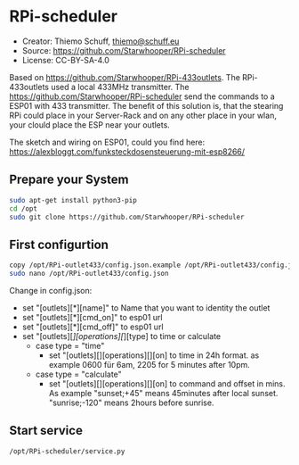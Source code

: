 RPi-scheduler
==========

* Creator: Thiemo Schuff, thiemo@schuff.eu
* Source: https://github.com/Starwhooper/RPi-scheduler
* License: CC-BY-SA-4.0

Based on https://github.com/Starwhooper/RPi-433outlets. The RPi-433outlets used a local 433MHz transmitter. 
The https://github.com/Starwhooper/RPi-scheduler send the commands to a ESP01 with 433 transmitter. The benefit of this solution is, that the stearing RPi could place in your Server-Rack and on any other place in your wlan, your clould place the ESP near your outlets.

The sketch and wiring on ESP01, could you find here: https://alexbloggt.com/funksteckdosensteuerung-mit-esp8266/


Prepare your System
-------------------
```bash
sudo apt-get install python3-pip
cd /opt
sudo git clone https://github.com/Starwhooper/RPi-scheduler
```

First configurtion
------------------
```bash
copy /opt/RPi-outlet433/config.json.example /opt/RPi-outlet433/config.json
sudo nano /opt/RPi-outlet433/config.json
```
Change in config.json:
* set "[outlets][*][name]" to Name that you want to identity the outlet
* set "[outlets][*][cmd_on]" to esp01 url
* set "[outlets][*][cmd_off]" to esp01 url
* set "[outlets][*][operations][*][type] to time or calculate
  * case type = "time"
    * set "[outlets][][operations][][on] to time in 24h format. as example 0600 für 6am, 2205 for 5 minutes after 10pm.
  * case type = "calculate"
    * set "[outlets][][operations][][on] to command and offset in mins. As example "sunset;+45" means 45minutes after local sunset. "sunrise;-120" means 2hours before sunrise.

Start service
-----
```bash
/opt/RPi-scheduler/service.py
```

